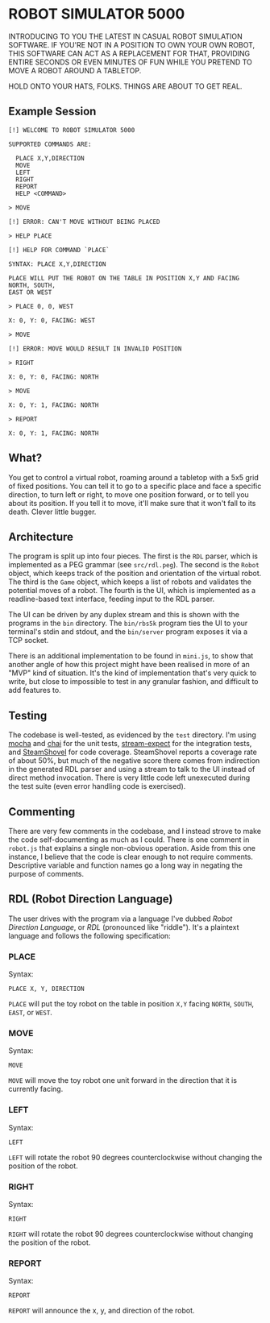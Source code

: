 ROBOT SIMULATOR 5000
====================

INTRODUCING TO YOU THE LATEST IN CASUAL ROBOT SIMULATION SOFTWARE. IF YOU'RE NOT
IN A POSITION TO OWN YOUR OWN ROBOT, THIS SOFTWARE CAN ACT AS A REPLACEMENT FOR
THAT, PROVIDING ENTIRE SECONDS OR EVEN MINUTES OF FUN WHILE YOU PRETEND TO MOVE
A ROBOT AROUND A TABLETOP.

HOLD ONTO YOUR HATS, FOLKS. THINGS ARE ABOUT TO GET REAL.

Example Session
---------------

```
[!] WELCOME TO ROBOT SIMULATOR 5000

SUPPORTED COMMANDS ARE:

  PLACE X,Y,DIRECTION
  MOVE
  LEFT
  RIGHT
  REPORT
  HELP <COMMAND>

> MOVE

[!] ERROR: CAN'T MOVE WITHOUT BEING PLACED

> HELP PLACE

[!] HELP FOR COMMAND `PLACE`

SYNTAX: PLACE X,Y,DIRECTION

PLACE WILL PUT THE ROBOT ON THE TABLE IN POSITION X,Y AND FACING NORTH, SOUTH,
EAST OR WEST

> PLACE 0, 0, WEST

X: 0, Y: 0, FACING: WEST

> MOVE

[!] ERROR: MOVE WOULD RESULT IN INVALID POSITION

> RIGHT

X: 0, Y: 0, FACING: NORTH

> MOVE

X: 0, Y: 1, FACING: NORTH

> REPORT

X: 0, Y: 1, FACING: NORTH
```

What?
-----

You get to control a virtual robot, roaming around a tabletop with a 5x5 grid of
fixed positions. You can tell it to go to a specific place and face a specific
direction, to turn left or right, to move one position forward, or to tell you
about its position. If you tell it to move, it'll make sure that it won't fall
to its death. Clever little bugger.

Architecture
------------

The program is split up into four pieces. The first is the `RDL` parser, which
is implemented as a PEG grammar (see `src/rdl.peg`). The second is the `Robot`
object, which keeps track of the position and orientation of the virtual robot.
The third is the `Game` object, which keeps a list of robots and validates the
potential moves of a robot. The fourth is the UI, which is implemented as a
readline-based text interface, feeding input to the RDL parser.

The UI can be driven by any duplex stream and this is shown with the programs in
the `bin` directory. The `bin/rbs5k` program ties the UI to your terminal's
stdin and stdout, and the `bin/server` program exposes it via a TCP socket.

There is an additional implementation to be found in `mini.js`, to show that
another angle of how this project might have been realised in more of an "MVP"
kind of situation. It's the kind of implementation that's very quick to write,
but close to impossible to test in any granular fashion, and difficult to add
features to.

Testing
-------

The codebase is well-tested, as evidenced by the `test` directory. I'm using
[mocha](https://visionmedia.github.io/mocha/) and [chai](http://chaijs.com/) for
the unit tests, [stream-expect](https://github.com/rsolomo/node-stream-expect)
for the integration tests, and [SteamShovel](https://github.com/cgiffard/SteamShovel)
for code coverage. SteamShovel reports a coverage rate of about 50%, but much of
the negative score there comes from indirection in the generated RDL parser and
using a stream to talk to the UI instead of direct method invocation. There is
very little code left unexecuted during the test suite (even error handling code
is exercised).

Commenting
----------

There are very few comments in the codebase, and I instead strove to make the
code self-documenting as much as I could. There is one comment in `robot.js`
that explains a single non-obvious operation. Aside from this one instance, I
believe that the code is clear enough to not require comments. Descriptive
variable and function names go a long way in negating the purpose of comments.

RDL (Robot Direction Language)
------------------------------

The user drives with the program via a language I've dubbed *Robot Direction
Language*, or *RDL* (pronounced like "riddle"). It's a plaintext language and
follows the following specification:

### PLACE

Syntax:

```
PLACE X, Y, DIRECTION
```

`PLACE` will put the toy robot on the table in position `X,Y` facing `NORTH`,
`SOUTH`, `EAST`, or `WEST`.

### MOVE

Syntax:

```
MOVE
```

`MOVE` will move the toy robot one unit forward in the direction that it is
currently facing.

### LEFT

Syntax:

```
LEFT
```

`LEFT` will rotate the robot 90 degrees counterclockwise without changing the
position of the robot.

### RIGHT

Syntax:

```
RIGHT
```

`RIGHT` will rotate the robot 90 degrees counterclockwise without changing the
position of the robot.

### REPORT

Syntax:

```
REPORT
```

`REPORT` will announce the x, y, and direction of the robot.
